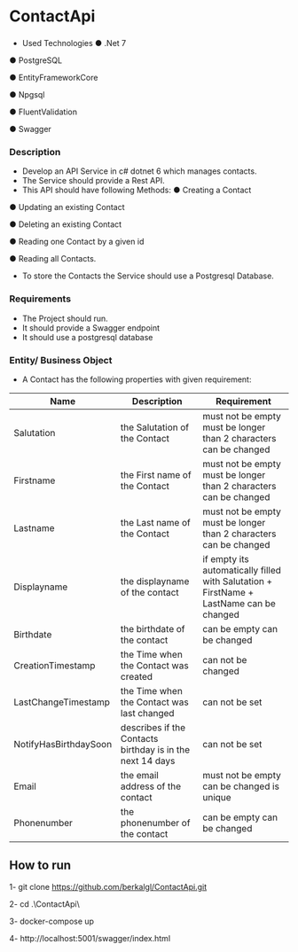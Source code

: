 # ContactApi
###
- Used Technologies
● .Net 7

● PostgreSQL

● EntityFrameworkCore

● Npgsql

● FluentValidation

● Swagger

### Description
- Develop an API Service in c# dotnet 6 which manages contacts.
- The Service should provide a Rest API.
- This API should have following Methods:
● Creating a Contact

● Updating an existing Contact

● Deleting an existing Contact

● Reading one Contact by a given id

● Reading all Contacts.

- To store the Contacts the Service should use a Postgresql Database.

### Requirements
- The Project should run.
- It should provide a Swagger endpoint
- It should use a postgresql database

### Entity/ Business Object
- A Contact has the following properties with given requirement:

| Name                  | Description                                               | Requirement                                                                             |
|-----------------------|-----------------------------------------------------------|-----------------------------------------------------------------------------------------|
| Salutation            | the Salutation of the Contact                             | must not be empty must be longer than 2 characters can be changed                       |
| Firstname             | the First name of the Contact                             | must not be empty must be longer than 2 characters can be changed                       |
| Lastname              | the Last name of the Contact                              | must not be empty must be longer than 2 characters can be changed                       |
| Displayname           | the displayname of the contact                            | if empty its automatically filled with Salutation + FirstName + LastName can be changed |
| Birthdate             | the birthdate of the contact                              | can be empty can be changed                                                             |
| CreationTimestamp     | the Time when the Contact was created                     | can not be changed                                                                      |
| LastChangeTimestamp   | the Time when the Contact was last changed                | can not be set                                                                          |
| NotifyHasBirthdaySoon | describes if the Contacts birthday is in the next 14 days | can not be set                                                                          |
| Email                 | the email address of the contact                          | must not be empty can be changed is unique                                              |
| Phonenumber           | the phonenumber of the contact                            | can be empty can be changed                                                             |

## How to run
1- git clone https://github.com/berkalgl/ContactApi.git

2- cd .\ContactApi\

3- docker-compose up

4- http://localhost:5001/swagger/index.html
